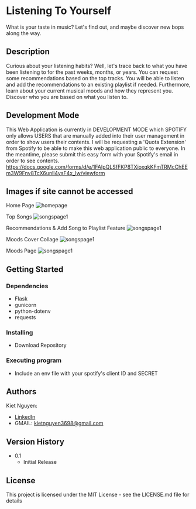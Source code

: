 # Listening To Yourself 

What is your taste in music? Let's find out, and maybe discover new bops along the way.

## Description

Curious about your listening habits? Well, let's trace back to what you have been listening to for the past weeks, months, or years. You can request some recommendations based on the top tracks. You will be able to listen and add the recommendations to an existing playlist if needed. Furthermore, learn about your current musical moods and how they represent you. Discover who you are based on what you listen to.

## Development Mode

This Web Application is currently in DEVELOPMENT MODE which SPOTIFY only allows USERS that are manually added into their user management in order to show users their contents. I will be requesting a 'Quota Extension' from Spotify to be able to make this web application public to everyone. In the meantime, please submit this easy form with your Spotify's email in order to see contents. https://docs.google.com/forms/d/e/1FAIpQLSfFKP8TXioxqkKFmTRMcChEEm3W9Fnv8TcX6unll4ysF4x_Iw/viewform

## Images if site cannot be accessed

Home Page
![homepage](https://github.com/kietn20/Listening-to-Yourself/blob/main/static/docs/images/homepage.png?raw=true)

Top Songs
![songspage1](https://github.com/kietn20/Listening-to-Yourself/blob/main/static/docs/images/songpage1.png?raw=true)

Recommendations & Add Song to Playlist Feature
![songspage1](https://github.com/kietn20/Listening-to-Yourself/blob/main/static/docs/images/songpage2.png?raw=true)

Moods Cover Collage
![songspage1](https://github.com/kietn20/Listening-to-Yourself/blob/main/static/docs/images/moodpage1.png?raw=true)

Moods Page
![songspage1]([https://github.com/kietn20/Listening-to-Yourself/blob/main/static/docs/images/moodpage1.png](https://github.com/kietn20/Listening-to-Yourself/blob/main/static/docs/images/moodpage2.png)?raw=true)

## Getting Started

### Dependencies

* Flask
* gunicorn
* python-dotenv
* requests

### Installing

* Download Repository 

### Executing program

* Include an env file with your spotify's client ID and SECRET

## Authors
  
Kiet Nguyen: 
* [LinkedIn](https://www.linkedin.com/in/kiet-nguyen-232458276/) 
* GMAIL: kietnguyen3698@gmail.com

## Version History
* 0.1
    * Initial Release

## License

This project is licensed under the MIT License - see the LICENSE.md file for details
